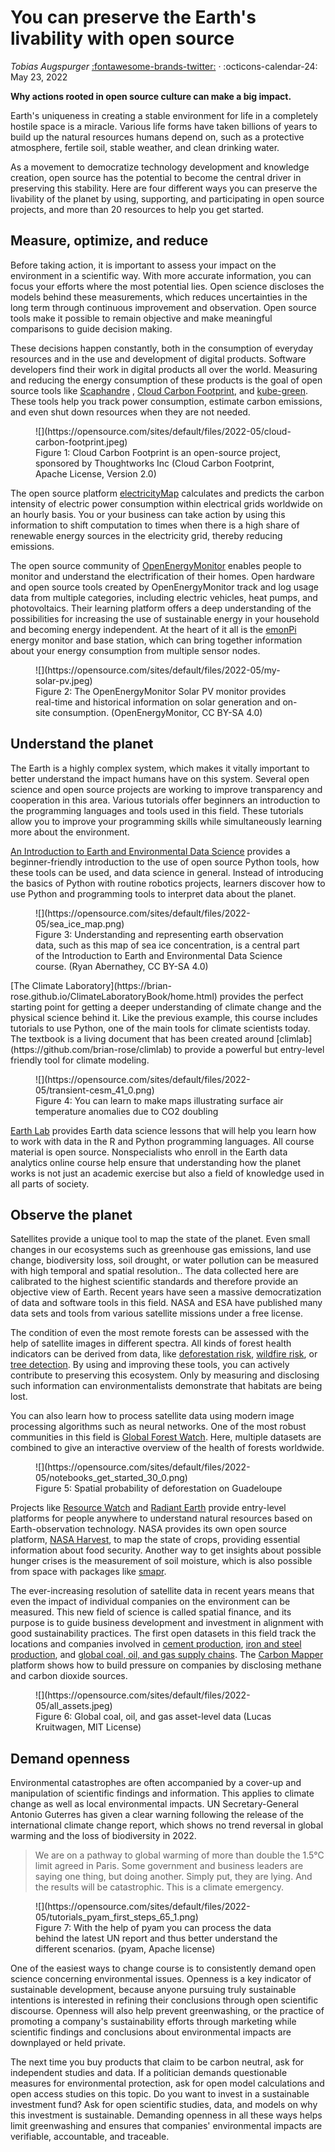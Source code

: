 # You can preserve the Earth's livability with open source


 _Tobias Augspurger_  [:fontawesome-brands-twitter:](https://twitter.com/protontypes) · :octicons-calendar-24: May 23, 2022

**Why actions rooted in open source culture can make a big impact.**

Earth's uniqueness in creating a stable environment for life in a completely hostile space is a miracle. Various life forms have taken billions of years to build up the natural resources humans depend on, such as a protective atmosphere, fertile soil, stable weather, and clean drinking water.

As a movement to democratize technology development and knowledge creation, open source has the potential to become the central driver in preserving this stability. Here are four different ways you can preserve the livability of the planet by using, supporting, and participating in open source projects, and more than 20 resources to help you get started.

## Measure, optimize, and reduce
Before taking action, it is important to assess your impact on the environment in a scientific way. With more accurate information, you can focus your efforts where the most potential lies. Open science discloses the models behind these measurements, which reduces uncertainties in the long term through continuous improvement and observation. Open source tools make it possible to remain objective and make meaningful comparisons to guide decision making.

These decisions happen constantly, both in the consumption of everyday resources and in the use and development of digital products. Software developers find their work in digital products all over the world. Measuring and reducing the energy consumption of these products is the goal of open source tools like [Scaphandre](https://github.com/hubblo-org/scaphandre) , [Cloud Carbon Footprint](https://github.com/cloud-carbon-footprint/cloud-carbon-footprint), and [kube-green](https://github.com/kube-green/kube-green). These tools help you track power consumption, estimate carbon emissions, and even shut down resources when they are not needed.

<figure markdown>
  ![](https://opensource.com/sites/default/files/2022-05/cloud-carbon-footprint.jpeg)
  <figcaption> Figure 1: Cloud Carbon Footprint is an open-source project, sponsored by Thoughtworks Inc
(Cloud Carbon Footprint, Apache License, Version 2.0) </figcaption>
</figure>

The open source platform [electricityMap](https://app.electricitymap.org/map) calculates and predicts the carbon intensity of electric power consumption within electrical grids worldwide on an hourly basis. You or your business can take action by using this information to shift computation to times when there is a high share of renewable energy sources in the electricity grid, thereby reducing emissions.

The open source community of [OpenEnergyMonitor](https://openenergymonitor.org/) enables people to monitor and understand the electrification of their homes. Open hardware and open source tools created by OpenEnergyMonitor track and log usage data from multiple categories, including electric vehicles, heat pumps, and photovoltaics. Their learning platform offers a deep understanding of the possibilities for increasing the use of sustainable energy in your household and becoming energy independent. At the heart of it all is the [emonPi](https://github.com/openenergymonitor/emonpi) energy monitor and base station, which can bring together information about your energy consumption from multiple sensor nodes.


<figure markdown>
  ![](https://opensource.com/sites/default/files/2022-05/my-solar-pv.jpeg)
  <figcaption> Figure 2: The OpenEnergyMonitor Solar PV monitor provides real-time and historical information on solar generation and on-site consumption.
(OpenEnergyMonitor, CC BY-SA 4.0) </figcaption>
</figure>



## Understand the planet

The Earth is a highly complex system, which makes it vitally important to better understand the impact humans have on this system. Several open science and open source projects are working to improve transparency and cooperation in this area. Various tutorials offer beginners an introduction to the programming languages and tools used in this field. These tutorials allow you to improve your programming skills while simultaneously learning more about the environment.

[An Introduction to Earth and Environmental Data Science](https://earth-env-data-science.github.io/) provides a beginner-friendly introduction to the use of open source Python tools, how these tools can be used, and data science in general. Instead of introducing the basics of Python with routine robotics projects, learners discover how to use Python and programming tools to interpret data about the planet.

<figure markdown>
  ![](https://opensource.com/sites/default/files/2022-05/sea_ice_map.png)
  <figcaption> Figure 3: Understanding and representing earth observation data, such as this map of sea ice concentration, is a central part of the Introduction to Earth and Environmental Data Science course.
(Ryan Abernathey, CC BY-SA 4.0) </figcaption>
</figure>
[The Climate Laboratory](https://brian-rose.github.io/ClimateLaboratoryBook/home.html) provides the perfect starting point for getting a deeper understanding of climate change and the physical science behind it. Like the previous example, this course includes tutorials to use Python, one of the main tools for climate scientists today. The textbook is a living document that has been created around [climlab](https://github.com/brian-rose/climlab) to provide a powerful but entry-level friendly tool for climate modeling.


<figure markdown>
  ![](https://opensource.com/sites/default/files/2022-05/transient-cesm_41_0.png)
  <figcaption> Figure 4: You can learn to make maps illustrating surface air temperature anomalies due to CO2 doubling </figcaption>
</figure>


[Earth Lab](https://www.earthdatascience.org/) provides Earth data science lessons that will help you learn how to work with data in the R and Python programming languages. All course material is open source. Nonspecialists who enroll in the Earth data analytics online course help ensure that understanding how the planet works is not just an academic exercise but also a field of knowledge used in all parts of society.

## Observe the planet

Satellites provide a unique tool to map the state of the planet. Even small changes in our ecosystems such as greenhouse gas emissions, land use change, biodiversity loss, soil drought, or water pollution can be measured with high temporal and spatial resolution.. The data collected here are calibrated to the highest scientific standards and therefore provide an objective view of Earth. Recent years have seen a massive democratization of data and software tools in this field. NASA and ESA have published many data sets and tools from various satellite missions under a free license.

The condition of even the most remote forests can be assessed with the help of satellite images in different spectra. All kinds of forest health indicators can be derived from data, like [deforestation risk](https://github.com/ghislainv/forestatrisk), [wildfire risk](https://github.com/pyronear/pyro-vision), or [tree detection](https://github.com/weecology/DeepForest). By using and improving these tools, you can actively contribute to preserving this ecosystem. Only by measuring and disclosing such information can environmentalists demonstrate that habitats are being lost.

You can also learn how to process satellite data using modern image processing algorithms such as neural networks. One of the most robust communities in this field is [Global Forest Watch](https://www.globalforestwatch.org/map/). Here, multiple datasets are combined to give an interactive overview of the health of forests worldwide.


<figure markdown>
  ![](https://opensource.com/sites/default/files/2022-05/notebooks_get_started_30_0.png)
  <figcaption> Figure 5: Spatial probability of deforestation on Guadeloupe </figcaption>
</figure>


Projects like [Resource Watch](https://resourcewatch.org/) and [Radiant Earth](https://www.radiant.earth/) provide entry-level platforms for people anywhere to understand natural resources based on Earth-observation technology. NASA provides its own open source platform, [NASA Harvest](https://nasaharvest.org/), to map the state of crops, providing essential information about food security. Another way to get insights about possible hunger crises is the measurement of soil moisture, which is also possible from space with packages like [smapr](https://github.com/ropensci/smapr).

The ever-increasing resolution of satellite data in recent years means that even the impact of individual companies on the environment can be measured. This new field of science is called spatial finance, and its purpose is to guide business development and investment in alignment with good sustainability practices. The first open datasets in this field track the locations and  companies involved in [cement production](https://www.cgfi.ac.uk/spatial-finance-initiative/geoasset-project/geoasset-databases/), [iron and steel production](https://www.cgfi.ac.uk/spatial-finance-initiative/geoasset-project/geoasset-databases/), and [global coal, oil, and gas supply chains](https://github.com/Lkruitwagen/global-fossil-fuel-supply-chain). The [Carbon Mapper](https://carbonmapperdata.org/map) platform shows how to build pressure on companies by disclosing methane and carbon dioxide sources.


<figure markdown>
  ![](https://opensource.com/sites/default/files/2022-05/all_assets.jpeg)
  <figcaption> Figure 6: Global coal, oil, and gas asset-level data
(Lucas Kruitwagen, MIT License) </figcaption>
</figure>


## Demand openness

Environmental catastrophes are often accompanied by a cover-up and manipulation of scientific findings and information. This applies to climate change as well as local environmental impacts. UN Secretary-General Antonio Guterres has given a clear warning following the release of the international climate change report, which shows no trend reversal in global warming and the loss of biodiversity in 2022.

> We are on a pathway to global warming of more than double the 1.5°C limit agreed in Paris. Some government and business leaders are saying one thing, but doing another. Simply put, they are lying. And the results will be catastrophic. This is a climate emergency.

<figure markdown>
  ![](https://opensource.com/sites/default/files/2022-05/tutorials_pyam_first_steps_65_1.png)
  <figcaption> Figure 7: With the help of pyam you can process the data behind the latest UN report and thus better understand the different scenarios.
(pyam, Apache license) </figcaption>
</figure>


One of the easiest ways to change course is to consistently demand open science concerning environmental issues. Openness is a key indicator of sustainable development, because anyone pursuing truly sustainable intentions is interested in refining their conclusions through open scientific discourse. Openness will also help prevent greenwashing, or the practice of promoting a company's sustainability efforts through marketing while scientific findings and conclusions about environmental impacts are downplayed or held private.

The next time you buy products that claim to be carbon neutral, ask for independent studies and data. If a politician demands questionable measures for environmental protection, ask for open model calculations and open access studies on this topic. Do you want to invest in a sustainable investment fund? Ask for open scientific studies, data, and models on why this investment is sustainable. Demanding openness in all these ways helps limit greenwashing and ensures that companies' environmental impacts are verifiable, accountable, and traceable.

